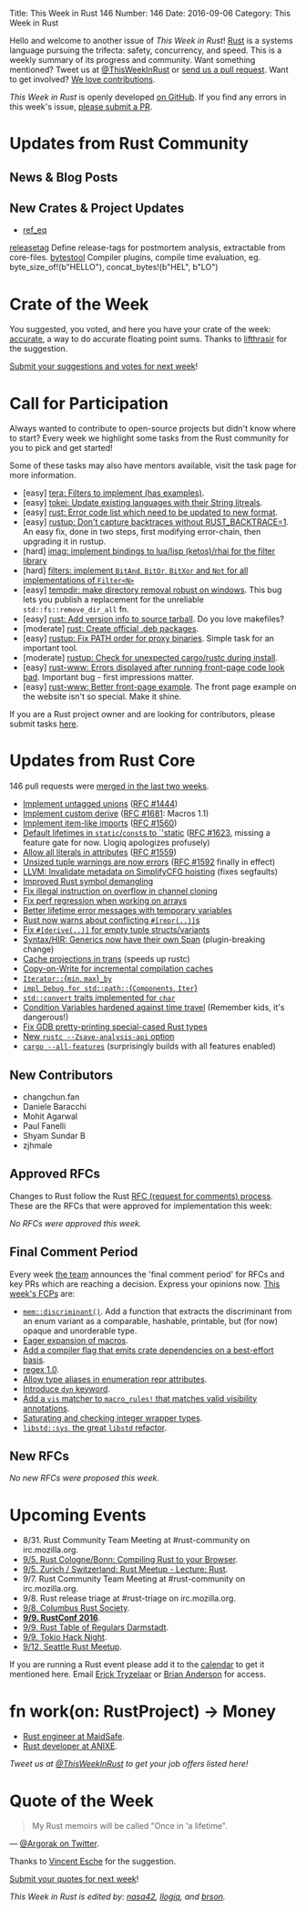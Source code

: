 Title: This Week in Rust 146
Number: 146
Date: 2016-09-06
Category: This Week in Rust

Hello and welcome to another issue of *This Week in Rust*!
[Rust](http://rust-lang.org) is a systems language pursuing the trifecta: safety, concurrency, and speed.
This is a weekly summary of its progress and community.
Want something mentioned? Tweet us at [@ThisWeekInRust](https://twitter.com/ThisWeekInRust) or [send us a pull request](https://github.com/cmr/this-week-in-rust).
Want to get involved? [We love contributions](https://github.com/rust-lang/rust/blob/master/CONTRIBUTING.md).

*This Week in Rust* is openly developed [on GitHub](https://github.com/cmr/this-week-in-rust).
If you find any errors in this week's issue, [please submit a PR](https://github.com/cmr/this-week-in-rust/pulls).

# Updates from Rust Community

## News & Blog Posts

## New Crates & Project Updates
* [ref_eq](https://github.com/emosenkis/ref_eq)

[releasetag](https://github.com/frehberg/rust-releasetag) Define release-tags for postmortem analysis, extractable from core-files.
[bytestool](https://github.com/frehberg/rust-bytestool) Compiler plugins, compile time evaluation, eg. byte_size_of!(b"HELLO"), concat_bytes!(b"HEL", b"LO")

# Crate of the Week

You suggested, you voted, and here you have your crate of the week: [accurate](https://github.com/bsteinb/accurate/), a way to do accurate floating point sums. Thanks to [lifthrasir](https://users.rust-lang.org/users/lifthrasiir) for the suggestion.

[Submit your suggestions and votes for next week][submit_crate]!

[submit_crate]: https://users.rust-lang.org/t/crate-of-the-week/2704

# Call for Participation

Always wanted to contribute to open-source projects but didn't know where to start?
Every week we highlight some tasks from the Rust community for you to pick and get started!

Some of these tasks may also have mentors available, visit the task page for more information.

* [easy] [tera: Filters to implement (has examples)](https://github.com/Keats/tera/issues/46).
* [easy] [tokei: Update existing languages with their String litreals](https://github.com/Aaronepower/tokei/issues/52).
* [easy] [rust: Error code list which need to be updated to new format](https://github.com/rust-lang/rust/issues/35233).
* [easy] [rustup: Don't capture backtraces without RUST_BACKTRACE=1](https://github.com/rust-lang-nursery/rustup.rs/issues/591#issuecomment-236235677).
  An easy fix, done in two steps, first modifying error-chain, then upgrading it in rustup.
* [hard] [imag: implement bindings to lua/lisp (ketos)/rhai for the filter
  library](https://github.com/matthiasbeyer/imag/issues/245)
* [hard] [filters: implement `BitAnd`, `BitOr`, `BitXor` and `Not` for all
  implementations of `Filter<N>`](https://github.com/matthiasbeyer/filters/issues/4)
* [easy] [tempdir: make directory removal robust on windows](https://github.com/rust-lang-nursery/tempdir/issues/15). This bug lets you
  publish a replacement for the unreliable `std::fs::remove_dir_all` fn.
* [easy] [rust: Add version info to source tarball](https://github.com/rust-lang/rust/issues/32444).
  Do you love makefiles?
* [moderate] [rust: Create official .deb packages](https://github.com/rust-lang/rust/issues/28307).
* [easy] [rustup: Fix PATH order for proxy binaries](https://github.com/rust-lang-nursery/rustup.rs/issues/475#issuecomment-241792606).
  Simple task for an important tool.
* [moderate] [rustup: Check for unexpected cargo/rustc during install](https://github.com/rust-lang-nursery/rustup.rs/issues/681).
* [easy] [rust-www: Errors displayed after running front-page code look bad](https://github.com/rust-lang/rust-www/issues/490).
  Important bug - first impressions matter.
* [easy] [rust-www: Better front-page example](https://github.com/rust-lang/rust-www/issues/180).
  The front page example on the website isn't so special. Make it shine.

If you are a Rust project owner and are looking for contributors, please submit tasks [here][guidelines].

[guidelines]: https://users.rust-lang.org/t/twir-call-for-participation/4821

# Updates from Rust Core

146 pull requests were [merged in the last two weeks][merged].

[merged]: https://github.com/issues?q=is%3Apr+org%3Arust-lang+is%3Amerged+merged%3A2016-08-29..2016-09-05

* [Implement untagged unions](https://github.com/rust-lang/rust/pull/36016) ([RFC #1444](https://github.com/rust-lang/rfcs/pull/1444))
* [Implement custom derive](https://github.com/rust-lang/rust/pull/35957) ([RFC #1681](https://github.com/rust-lang/rust/pull/35957): Macros 1.1)
* [Implement item-like imports](https://github.com/rust-lang/rust/pull/35894) ([RFC #1560](https://github.com/rust-lang/rfcs/pull/1560))
* [Default lifetimes in `static`/`const`s to `'static](https://github.com/rust-lang/rust/pull/35915) ([RFC #1623](https://github.com/rust-lang/rfcs/pull/1623), missing a feature gate for now. Llogiq apologizes profusely)
* [Allow all literals in attributes](https://github.com/rust-lang/rust/pull/35850) ([RFC #1559](https://github.com/rust-lang/rfcs/pull/1559))
* [Unsized tuple warnings are now errors](https://github.com/rust-lang/rust/pull/34982) ([RFC #1592](https://github.com/rust-lang/rfcs/pull/1592) finally in effect)
* [LLVM: Invalidate metadata on SimplifyCFG hoisting](https://github.com/rust-lang/llvm/pull/48) (fixes segfaults)
* [Improved Rust symbol demangling](https://github.com/rust-lang/rust/pull/36059)
* [Fix illegal instruction on overflow in channel cloning](https://github.com/rust-lang/rust/pull/36104)
* [Fix perf regression when working on arrays](https://github.com/rust-lang/rust/pull/36124)
* [Better lifetime error messages with temporary variables](https://github.com/rust-lang/rust/pull/36171)
* [Rust now warns about conflicting `#[repr(..)]`s](https://github.com/rust-lang/rust/pull/34623)
* [Fix `#[derive(..)]` for empty tuple structs/variants](https://github.com/rust-lang/rust/pull/35728)
* [Syntax/HIR: Generics now have their own Span](https://github.com/rust-lang/rust/pull/35591) (plugin-breaking change)
* [Cache projections in trans](https://github.com/rust-lang/rust/pull/35761) (speeds up rustc)
* [Copy-on-Write for incremental compilation caches](https://github.com/rust-lang/rust/pull/35718)
* [`Iterator::`{`min`, `max`}`_by`](https://github.com/rust-lang/rust/pull/35856)
* [`impl Debug for std::path::`{`Components`, `Iter`}](https://github.com/rust-lang/rust/pull/36101)
* [`std::convert` traits implemented for `char`](https://github.com/rust-lang/rust/pull/35755)
* [Condition Variables hardened against time travel](https://github.com/rust-lang/rust/pull/35048) (Remember kids, it's dangerous!)
* [Fix GDB pretty-printing special-cased Rust types](https://github.com/rust-lang/rust/pull/35585)
* [New `rustc --Zsave-analysis-api` option](https://github.com/rust-lang/rust/pull/36132)
* [`cargo --all-features`](https://github.com/rust-lang/cargo/pull/3038) (surprisingly builds with all features enabled)

## New Contributors

* changchun.fan
* Daniele Baracchi
* Mohit Agarwal
* Paul Fanelli
* Shyam Sundar B
* zjhmale

## Approved RFCs

Changes to Rust follow the Rust [RFC (request for comments)
process](https://github.com/rust-lang/rfcs#rust-rfcs). These
are the RFCs that were approved for implementation this week:

*No RFCs were approved this week.*

## Final Comment Period

Every week [the team](https://www.rust-lang.org/team.html) announces the
'final comment period' for RFCs and key PRs which are reaching a
decision. Express your opinions now. [This week's FCPs][fcp] are:

[fcp]: https://github.com/rust-lang/rfcs/labels/final-comment-period

* [`mem::discriminant()`](https://github.com/rust-lang/rfcs/pull/1696). Add a function that extracts the discriminant from an enum variant as a comparable, hashable, printable, but (for now) opaque and unorderable type.
* [Eager expansion of macros](https://github.com/rust-lang/rfcs/pull/1628).
* [Add a compiler flag that emits crate dependencies on a best-effort basis](https://github.com/rust-lang/rfcs/pull/1622).
* [regex 1.0](https://github.com/rust-lang/rfcs/pull/1620).
* [Allow type aliases in enumeration repr attributes](https://github.com/rust-lang/rfcs/pull/1605).
* [Introduce `dyn` keyword](https://github.com/rust-lang/rfcs/pull/1603).
* [Add a `vis` matcher to `macro_rules!` that matches valid visibility annotations](https://github.com/rust-lang/rfcs/pull/1575).
* [Saturating and checking integer wrapper types](https://github.com/rust-lang/rfcs/pull/1534).
* [`libstd::sys`, the great `libstd` refactor](https://github.com/rust-lang/rfcs/pull/1502).

## New RFCs

*No new RFCs were proposed this week.*

# Upcoming Events

* 8/31. Rust Community Team Meeting at #rust-community on irc.mozilla.org.
* [9/5. Rust Cologne/Bonn: Compiling Rust to your Browser](http://rustaceans.cologne/2016/09/05/compile-to-js.html).
* [9/5. Zurich / Switzerland: Rust Meetup - Lecture: Rust<T>](http://www.meetup.com/de-DE/Mozilla-Meetup-Switzerland/events/233292936/).
* 9/7. Rust Community Team Meeting at #rust-community on irc.mozilla.org.
* 9/8. Rust release triage at #rust-triage on irc.mozilla.org.
* [9/8. Columbus Rust Society](https://www.meetup.com/columbus-rs/events/232660905/).
* **[9/9. RustConf 2016](http://rustconf.com/)**.
* [9/9. Rust Table of Regulars Darmstadt](https://www.meetup.com/de-DE/Rust-Rhein-Main/events/233544580/).
* [9/9. Tokio Hack Night](https://tokiohacknight.splashthat.com/).
* [9/12. Seattle Rust Meetup](https://www.eventbrite.com/e/mozilla-rust-seattle-meetup-tickets-12222326307?aff=erelexporg).

If you are running a Rust event please add it to the [calendar] to get
it mentioned here. Email [Erick Tryzelaar][erickt] or [Brian
Anderson][brson] for access.

[calendar]: https://www.google.com/calendar/embed?src=apd9vmbc22egenmtu5l6c5jbfc%40group.calendar.google.com
[erickt]: mailto:erick.tryzelaar@gmail.com
[brson]: mailto:banderson@mozilla.com

# fn work(on: RustProject) -> Money

* [Rust engineer at MaidSafe](http://maidsafe.net/careers.html#rust_engineer).
* [Rust developer at ANIXE](http://anixe.pl/rust_dev/).

*Tweet us at [@ThisWeekInRust](https://twitter.com/ThisWeekInRust) to get your job offers listed here!*

# Quote of the Week

> My Rust memoirs will be called "Once in 'a lifetime".

— [@Argorak on Twitter](https://twitter.com/Argorak/status/768040922030432256).

Thanks to [Vincent Esche](https://users.rust-lang.org/users/regexident) for the suggestion.

[Submit your quotes for next week][submit]!

[submit]: http://users.rust-lang.org/t/twir-quote-of-the-week/328

*This Week in Rust is edited by: [nasa42](https://github.com/nasa42), [llogiq](https://github.com/llogiq), and [brson](https://github.com/brson).*
